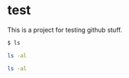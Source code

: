 # test

This is a project for testing github stuff.

```bash
$ ls
```

```bash
ls -al
```

```sh
ls -al
```
